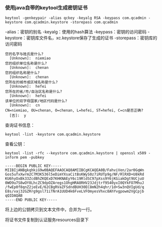 ###  使用java自带的keytool生成密钥证书

``` shell
keytool -genkeypair -alias qckey -keyalg RSA -keypass com.qcadmin -keystore com.qcadmin.keystore -storepass com.qcadmin
```

-alias：密钥的别名
-keyalg：使用的hash算法
-keypass：密钥的访问密码
-keystore：密钥库文件名，xc.keystore保存了生成的证书
-storepass：密钥库的访问密码

``` shell
您的名字与姓氏是什么?
  [Unknown]:  niemiao
您的组织单位名称是什么?
  [Unknown]:  chenan
您的组织名称是什么?
  [Unknown]:  chenan
您所在的城市或区域名称是什么?
  [Unknown]:  hefei
您所在的省/市/自治区名称是什么?
  [Unknown]:  hefei
该单位的双字母国家/地区代码是什么?
  [Unknown]:  cn
CN=niemiao, OU=chenan, O=chenan, L=hefei, ST=hefei, C=cn是否正确?
  [否]:  y
```

查询证书信息：

``` shell
keytool -list -keystore com.qcadmin.keystore
```

查看公钥：

   ``` shell
keytool -list -rfc --keystore com.qcadmin.keystore | openssl x509 -inform pem -pubkey
   ```

```shell
-----BEGIN PUBLIC KEY-----
MIIBIjANBgkqhkiG9w0BAQEFAAOCAQ8AMIIBCgKCAQEA0B/FahviVen/2ar0GqWn
Gos5ufxXwrm2C7M3K536l5eDimYXsaCitBsKWyS0z7iRUTp9g/NF/RlRXD+U8kRd
KU6hyOxBk33ZcdBhZKQExD7KHKNAEyY6c19RldSC97pXss9Y6jKGiakDgt9UCjuU
0WO9u7S8wOY8LhcZC9dpOZAregs1OhgHRA8RHV23Jdjtrf9540yxI0QYkFO7MhuJ
/fwEp0f8qnZ2jeEvE/62CBgRVaZFSdndBUH30EC8mN2h4qhr/1d+Sw3nQVIgUd/q
E8s/vaj32GZRrg9gsl71iTNrA1UUD4k6FveLVFOmyesVhxc8AhYvgpowm2VgCpjb
qQIDAQAB
-----END PUBLIC KEY-----
```

将上边的公钥拷贝到文本文件中，合并为一行。 

将证书文件复制到认证服务resources目录下

